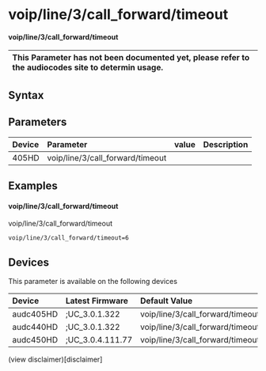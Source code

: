 ﻿---
description: voip/line/3/call_forward/timeout
search: false
---

# voip/line/3/call_forward/timeout

#### voip/line/3/call_forward/timeout


| This Parameter has not been documented yet, please refer to the audiocodes site to determin usage.  | 
| :--- |

## Syntax

## Parameters
|Device|Parameter|value|Description|
|:---|:---|:---|:---|
| 405HD | voip/line/3/call_forward/timeout |  |  |

## Examples
#### voip/line/3/call_forward/timeout

voip/line/3/call_forward/timeout

```
voip/line/3/call_forward/timeout=6
```

## Devices
This parameter is available on the following devices

| Device | Latest Firmware | Default Value |
|:---|:---|:---|
| audc405HD | ;UC_3.0.1.322 | voip/line/3/call_forward/timeout=6 
| audc440HD | ;UC_3.0.1.322 | voip/line/3/call_forward/timeout=6 
| audc450HD | ;UC_3.0.4.111.77 | voip/line/3/call_forward/timeout=6 

(view disclaimer)[disclaimer]
